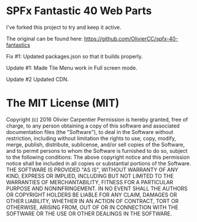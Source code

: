 # SPFx Fantastic 40 Web Parts
I've forked this project to try and keep it active. 

The original can be found here: https://github.com/OlivierCC/spfx-40-fantastics

Fix #1: Updated packages.json so that it builds properly.

Update #1: Made Tile Menu work in Full screen mode.

Update #2 Updated CDN.

# The MIT License (MIT)

Copyright (c) 2016 Olivier Carpentier
Permission is hereby granted, free of charge, to any person obtaining a copy of this software and associated documentation files (the "Software"), to deal in the Software without restriction, including without limitation the rights to use, copy, modify, merge, publish, distribute, sublicense, and/or sell copies of the Software, and to permit persons to whom the Software is furnished to do so, subject to the following conditions:
The above copyright notice and this permission notice shall be included in all copies or substantial portions of the Software.
THE SOFTWARE IS PROVIDED "AS IS", WITHOUT WARRANTY OF ANY KIND, EXPRESS OR IMPLIED, INCLUDING BUT NOT LIMITED TO THE WARRANTIES OF MERCHANTABILITY, FITNESS FOR A PARTICULAR PURPOSE AND NONINFRINGEMENT. IN NO EVENT SHALL THE AUTHORS OR COPYRIGHT HOLDERS BE LIABLE FOR ANY CLAIM, DAMAGES OR OTHER LIABILITY, WHETHER IN AN ACTION OF CONTRACT, TORT OR OTHERWISE, ARISING FROM, OUT OF OR IN CONNECTION WITH THE SOFTWARE OR THE USE OR OTHER DEALINGS IN THE SOFTWARE.
